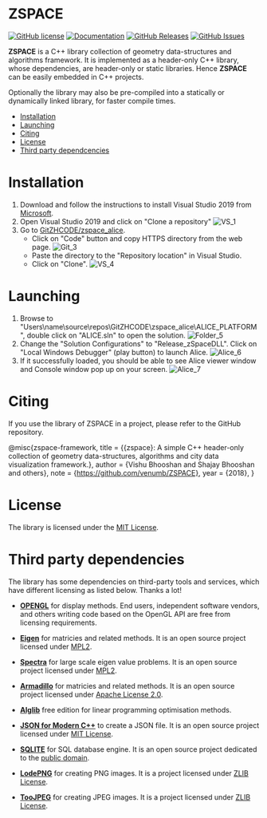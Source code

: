 # ZSPACE
[![GitHub license](https://img.shields.io/badge/license-MIT-blue.svg)](https://github.com/gitzhcode/zspace_core/LICENSE.MIT) [![Documentation](https://img.shields.io/badge/docs-doxygen-blue.svg)](https://github.com/gitzhcode/zspace_core/doxyoutput/) [![GitHub Releases](https://img.shields.io/github/release/gitzhcode/zspace_core.svg)](https://github.com/gitzhcode/zspace_core/releases) [![GitHub Issues](https://img.shields.io/github/issues/gitzhcode/zspace_core.svg)](http://github.com/gitzhcode/zspace_core/issues)

**ZSPACE** is a C++  library collection of geometry data-structures and algorithms framework. It is implemented as a header-only C++ library, whose dependencies, are header-only or static libraries. Hence **ZSPACE** can be easily embedded in C++ projects. 

Optionally the library may also be pre-compiled into a statically  or dynamically linked library, for faster compile times.

- [Installation](#Installation)
- [Launching](#Launching)
- [Citing](#Citing)
- [License](#license)
- [Third party dependcencies](#used-third-party-dependencies)

# Installation

1. Download and follow the instructions to install Visual Studio 2019 from [Microsoft](#https://learn.microsoft.com/en-us/visualstudio/releases/2019/release-notes).
2. Open Visual Studio 2019 and click on "Clone a repository"
   ![VS_1](https:\\github.com\GitZHCODE\zspace_alice\blob\master\assets\1_VS.png)
3. Go to [GitZHCODE/zspace_alice](#https://github.com/GitZHCODE/zspace_alice). 
   - Click on "Code" button and copy HTTPS directory from the web page.
     ![Git_3](https:\\github.com\GitZHCODE\zspace_alice\blob\master\assets\2_Git.png) 
   - Paste the directory to the "Repository location" in Visual Studio.
   - Click on "Clone".
     ![VS_4](https:\\github.com\GitZHCODE\zspace_alice\blob\master\assets\3_VS.png)

# Launching
1. Browse to "Users\name\source\repos\GitZHCODE\zspace_alice\ALICE_PLATFORM", double click on "ALICE.sln" to open the solution.
![Folder_5](https:\\github.com\GitZHCODE\zspace_alice\blob\master\assets\4_Folder.png)
2. Change the "Solution Configurations" to "Release_zSpaceDLL". Click on "Local Windows Debugger" (play button) to launch Alice.
![Alice_6](https:\\github.com\GitZHCODE\zspace_alice\blob\master\assets\5_VS.png)
3. If it successfully loaded, you should be able to see Alice viewer window and Console window pop up on your screen.
![Alice_7](https:\\github.com\GitZHCODE\zspace_alice\blob\master\assets\6_Alice.png)

# Citing
If you use the library of ZSPACE in a project, please refer to the GitHub repository.

@misc{zspace-framework,
      title  = {{zspace}: A simple C++ header-only collection of geometry data-structures, algorithms and city data visualization                       framework.},
      author = {Vishu Bhooshan and Shajay Bhooshan and others},
      note   = {https://github.com/venumb/ZSPACE},
      year   = {2018},
    }

# License
The library is licensed under the [MIT License](https://opensource.org/licenses/MIT).


# Third party dependencies
The library has some dependencies on third-party tools and services, which have different licensing as listed below.
Thanks a lot!

- [**OPENGL**](https://www.opengl.org/about/) for display methods. End users, independent software vendors, and others writing code based on the OpenGL API are free from licensing requirements.

- [**Eigen**](https://github.com/eigenteam/eigen-git-mirror) for matricies and related methods. It is an open source project licensed under
[MPL2](https://www.mozilla.org/MPL/2.0/).

- [**Spectra**](https://github.com/yixuan/spectra) for large scale eigen value problems. It is an open source project licensed under
[MPL2](https://www.mozilla.org/MPL/2.0/).

- [**Armadillo**](http://arma.sourceforge.net/) for matricies and related methods. It is an open source project licensed under
[Apache License 2.0](https://opensource.org/licenses/Apache-2.0).

- [**Alglib**](http://http://www.alglib.net/) free edition for linear programming optimisation methods.

- [**JSON for Modern C++**](https://github.com/nlohmann/json) to create a JSON file. It is an open source project licensed under
[MIT License](https://opensource.org/licenses/MIT).

- [**SQLITE**](https://www.sqlite.org/index.html) for SQL database engine. It is an open source project dedicated to the [public domain](https://en.wikipedia.org/wiki/Public_domain).

- [**LodePNG**](https://lodev.org/lodepng) for creating PNG images. It is a project licensed under 
[ZLIB License](https://zlib.net/zlib_license.html).

- [**TooJPEG**](https://create.stephan-brumme.com/toojpeg/) for creating JPEG images. It is a project licensed under 
[ZLIB License](https://zlib.net/zlib_license.html).

